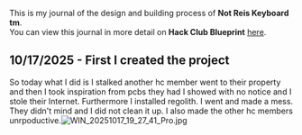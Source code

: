 <!--
  ===================    !!READ THIS NOTICE!!   ====================
  DO NOT edit this file manually. Your changes WILL BE OVERWRITTEN!
  This journal is auto generated and updated by Hack Club Blueprint.
  To edit this file, please edit your journal entries on Blueprint.
  ==================================================================
-->

This is my journal of the design and building process of **Not Reis Keyboard tm**.  
You can view this journal in more detail on **Hack Club Blueprint** [here](https://blueprint.hackclub.com/projects/571).


## 10/17/2025 - First I created the project  

So today what I did is I stalked another hc member went to their property and then I took inspiration from pcbs they had I showed with no notice and I stole their Internet. Furthermore I installed regolith. I went and made a mess. They didn't mind and I did not clean it up. I also made the other hc members unrpoductive.![WIN_20251017_19_27_41_Pro.jpg](https://blueprint.hackclub.com/user-attachments/blobs/proxy/eyJfcmFpbHMiOnsiZGF0YSI6MjY5MCwicHVyIjoiYmxvYl9pZCJ9fQ==--a0b5e88b5df3b5a87dc5bf65735cfbe6fb4aff73/WIN_20251017_19_27_41_Pro.jpg)
  

